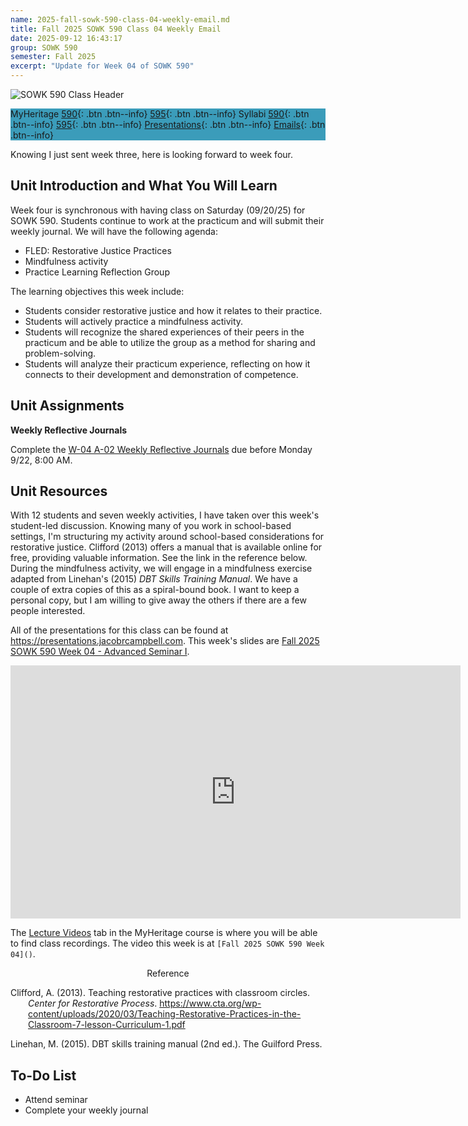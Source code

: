 ```yaml
---
name: 2025-fall-sowk-590-class-04-weekly-email.md
title: Fall 2025 SOWK 590 Class 04 Weekly Email
date: 2025-09-12 16:43:17
group: SOWK 590
semester: Fall 2025
excerpt: "Update for Week 04 of SOWK 590"
---
```


![SOWK 590 Class Header](https://jacobrcampbell.com/assets/media/2024-09-01-sowk-590-email-header-image.jpg)

<div style="background-color: #3b9cba; width: 100%;" markdown="1">

MyHeritage [590](https://myheritage.heritage.edu/ICS/Academics/SOWK/SOWK_590/2526_FA-SOWK_590-0/){: .btn .btn--info}
[595](https://myheritage.heritage.edu/ICS/Academics/SOWK/SOWK_595/2526_FA-SOWK_595-0/){: .btn .btn--info}
Syllabi [590](http://jacobrcampbell.com/assets/media/2025-fall-sowk-590-course-syllabus-campbell.pdf){: .btn .btn--info}
[595](http://jacobrcampbell.com/assets/media/2025-fall-sowk-595-0-course-syllabus.pdf){: .btn .btn--info}
[Presentations](https://presentations.jacobrcampbell.com){: .btn .btn--info}
[Emails](https://jacobrcampbell.com/communications/){: .btn .btn--info}

</div>

Knowing I just sent week three, here is looking forward to week four.

## Unit Introduction and What You Will Learn

Week four is synchronous with having class on Saturday (09/20/25) for SOWK 590. Students continue to work at the practicum and will submit their weekly journal. We will have the following agenda:

- FLED: Restorative Justice Practices
- Mindfulness activity
- Practice Learning Reflection Group

The learning objectives this week include:

- Students consider restorative justice and how it relates to their practice.
- Students will actively practice a mindfulness activity.
- Students will recognize the shared experiences of their peers in the practicum and be able to utilize the group as a method for sharing and problem-solving.
- Students will analyze their practicum experience, reflecting on how it connects to their development and demonstration of competence.

## Unit Assignments

**Weekly Reflective Journals**

Complete the [W-04 A-02 Weekly Reflective Journals](https://myheritage.heritage.edu/ICS/Academics/SOWK/SOWK_590/2526_FA-SOWK_590-0/Assignments.jnz?portlet=Coursework&screen=AssignmentDetailView&screenType=change&id=9d0f320b-df1f-491f-8ce1-46621d63d2f5) due before Monday 9/22, 8:00 AM.

## Unit Resources

With 12 students and seven weekly activities, I have taken over this week's student-led discussion. Knowing many of you work in school-based settings, I'm structuring my activity around school-based considerations for restorative justice. Clifford (2013) offers a manual that is available online for free, providing valuable information. See the link in the reference below. During the mindfulness activity, we will engage in a mindfulness exercise adapted from Linehan's (2015) _DBT Skills Training Manual_. We have a couple of extra copies of this as a spiral-bound book. I want to keep a personal copy, but I am willing to give away the others if there are a few people interested.

All of the presentations for this class can be found at <https://presentations.jacobrcampbell.com>. This week's slides are [Fall 2025 SOWK 590 Week 04 - Advanced Seminar I](https://presentations.jacobrcampbell.com/pQTJ1X).

<iframe src="https://presentations.jacobrcampbell.com/pQTJ1X/embed" height="405" width="720" style="border: none;"></iframe>

The [Lecture Videos](https://myheritage.heritage.edu/ICS/Academics/SOWK/SOWK_590/2526_FA-SOWK_590-0/Lecture_Videos.jnz) tab in the MyHeritage course is where you will be able to find class recordings. The video this week is at `[Fall 2025 SOWK 590 Week 04]()`.

<div style="text-align: center" markdown="1">
Reference
</div>
<div style="margin: 0 0 0 2em; text-indent: -2em;" markdown="1">

Clifford, A. (2013). Teaching restorative practices with classroom circles. _Center for Restorative Process_. <https://www.cta.org/wp-content/uploads/2020/03/Teaching-Restorative-Practices-in-the-Classroom-7-lesson-Curriculum-1.pdf>

Linehan, M. (2015). DBT skills training manual (2nd ed.). The Guilford Press. 

</div>

## To-Do List

- Attend seminar
- Complete your weekly journal

